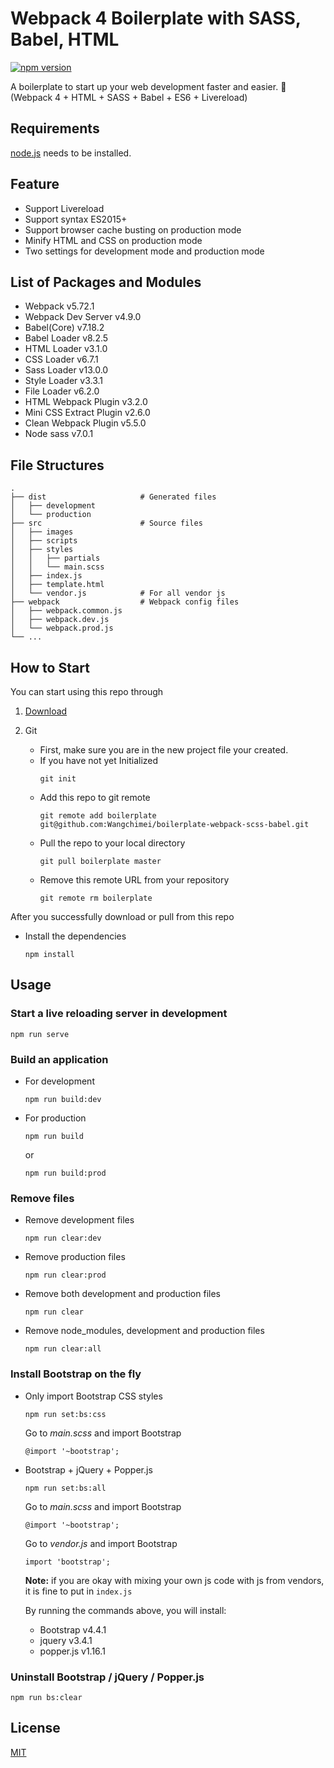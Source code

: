 # Webpack 4 Boilerplate with SASS, Babel, HTML

[![npm version](https://badge.fury.io/js/webpack_scss_babel_boilerplate.svg)](https://badge.fury.io/js/webpack_scss_babel_boilerplate)

A boilerplate to start up your web development faster and easier. :rocket:  
(Webpack 4 + HTML + SASS + Babel + ES6 + Livereload)

## Requirements

[node.js](https://nodejs.org/en) needs to be installed.

## Feature

- Support Livereload
- Support syntax ES2015+
- Support browser cache busting on production mode
- Minify HTML and CSS on production mode
- Two settings for development mode and production mode

## List of Packages and Modules

- Webpack v5.72.1
- Webpack Dev Server v4.9.0
- Babel(Core) v7.18.2
- Babel Loader v8.2.5
- HTML Loader v3.1.0
- CSS Loader v6.7.1
- Sass Loader v13.0.0
- Style Loader v3.3.1
- File Loader v6.2.0
- HTML Webpack Plugin v3.2.0
- Mini CSS Extract Plugin v2.6.0
- Clean Webpack Plugin v5.5.0
- Node sass v7.0.1

## File Structures

    .
    ├── dist                     # Generated files
    │   ├── development
    │   └── production
    ├── src                      # Source files
    │   ├── images
    │   ├── scripts
    │   ├── styles
    │   │   ├── partials
    │   │   └── main.scss
    │   ├── index.js
    │   ├── template.html
    │   └── vendor.js            # For all vendor js
    ├── webpack                  # Webpack config files
    │   ├── webpack.common.js
    │   ├── webpack.dev.js
    │   └── webpack.prod.js
    └── ...

## How to Start

You can start using this repo through

1. [Download](https://github.com/omelab/html-boilerplate/master.zip)

2. Git

   - First, make sure you are in the new project file your created.
   - If you have not yet Initialized
     ```
     git init
     ```
   - Add this repo to git remote
     ```
     git remote add boilerplate git@github.com:Wangchimei/boilerplate-webpack-scss-babel.git
     ```
   - Pull the repo to your local directory
     ```
     git pull boilerplate master
     ```
   - Remove this remote URL from your repository
     ```
     git remote rm boilerplate
     ```

After you successfully download or pull from this repo

- Install the dependencies

  ```
  npm install
  ```

## Usage

### Start a live reloading server in development

```
npm run serve
```

### Build an application

- For development
  ```
  npm run build:dev
  ```
- For production
  ```
  npm run build
  ```
  or
  ```
  npm run build:prod
  ```

### Remove files

- Remove development files
  ```
  npm run clear:dev
  ```
- Remove production files
  ```
  npm run clear:prod
  ```
- Remove both development and production files
  ```
  npm run clear
  ```
- Remove node_modules, development and production files
  ```
  npm run clear:all
  ```

### Install Bootstrap on the fly

- Only import Bootstrap CSS styles

  ```
  npm run set:bs:css
  ```

  Go to _main.scss_ and import Bootstrap

  ```
  @import '~bootstrap';
  ```

- Bootstrap + jQuery + Popper.js

  ```
  npm run set:bs:all
  ```

  Go to _main.scss_ and import Bootstrap

  ```
  @import '~bootstrap';
  ```

  Go to _vendor.js_ and import Bootstrap

  ```
  import 'bootstrap';
  ```

  **Note:** if you are okay with mixing your own js code with js from vendors, it is fine to put in `index.js`

  By running the commands above, you will install:

  - Bootstrap v4.4.1
  - jquery v3.4.1
  - popper.js v1.16.1

### Uninstall Bootstrap / jQuery / Popper.js

```
npm run bs:clear
```

## License

[MIT](LICENSE)
